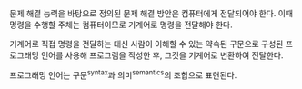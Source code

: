 문제 해결 능력을 바탕으로 정의된 문제 해결 방안은 컴퓨터에게 전달되어야 한다. 이때 명령을 수행할 주체는 컴퓨터이므로 기계어로 명령을 전달해야 한다.

기계어로 직접 명령을 전달하는 대신 사람이 이해할 수 있는 약속된 구문으로 구성된 프로그래밍 언어를 사용해 프로그램을 작성한 후, 그것을 기계어로 변환하여 전달한다.

프로그래밍 언어는 구문<sup>syntax</sup>과 의미<sup>semantics</sup>의 조합으로 표현된다.

